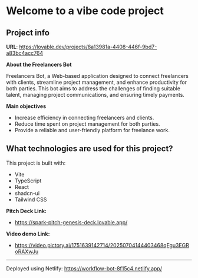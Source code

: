 # Welcome to a vibe code project

## Project info

**URL**: https://lovable.dev/projects/8a13981a-4408-446f-9bd7-a83bc4acc764

**About the Freelancers Bot**

 Freelancers Bot, a Web-based application designed to connect freelancers with clients, streamline project management, and enhance productivity for both parties. This bot aims to address the challenges of finding suitable talent, managing project communications, and ensuring timely payments.

**Main objectives**
- Increase efficiency in connecting freelancers and clients.
- Reduce time spent on project management for both parties.
- Provide a reliable and user-friendly platform for freelance work.


## What technologies are used for this project?

This project is built with:

- Vite
- TypeScript
- React
- shadcn-ui
- Tailwind CSS

**Pitch Deck Link:**
- https://spark-pitch-genesis-deck.lovable.app/

**Video demo Link:**

- https://video.pictory.ai/1751639142714/20250704144403468qFgu3EGRoRAXwJu


--------------------------------------------------------------------------------------------------------------------------------
Deployed using Netlify:
https://workflow-bot-8f15c4.netlify.app/
